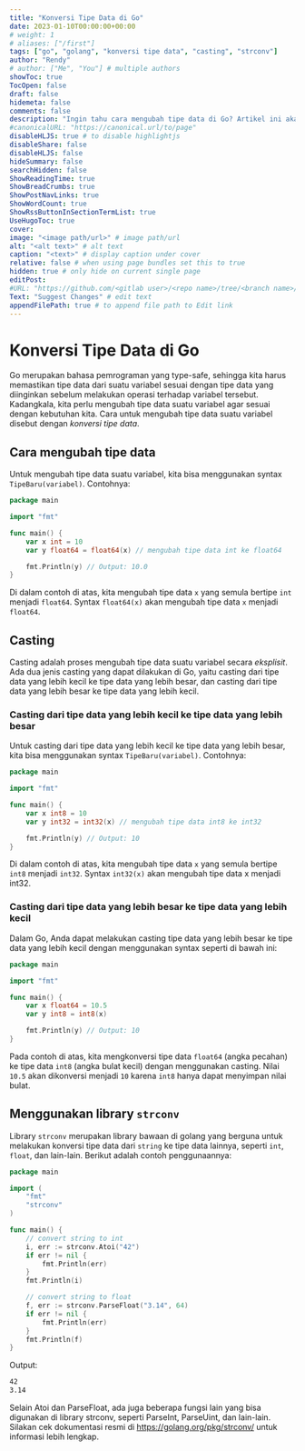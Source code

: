 ```yaml
---
title: "Konversi Tipe Data di Go"
date: 2023-01-10T00:00:00+00:00
# weight: 1
# aliases: ["/first"]
tags: ["go", "golang", "konversi tipe data", "casting", "strconv"]
author: "Rendy"
# author: ["Me", "You"] # multiple authors
showToc: true
TocOpen: false
draft: false
hidemeta: false
comments: false
description: "Ingin tahu cara mengubah tipe data di Go? Artikel ini akan membahas cara konversi tipe data di Go, mulai dari cara casting hingga menggunakan library strconv. Juga akan dijelaskan perhatian yang perlu diperhatikan saat melakukan konversi tipe data. Cek artikel ini untuk mempelajari lebih lanjut!"
#canonicalURL: "https://canonical.url/to/page"
disableHLJS: true # to disable highlightjs
disableShare: false
disableHLJS: false
hideSummary: false
searchHidden: false
ShowReadingTime: true
ShowBreadCrumbs: true
ShowPostNavLinks: true
ShowWordCount: true
ShowRssButtonInSectionTermList: true
UseHugoToc: true
cover:
image: "<image path/url>" # image path/url
alt: "<alt text>" # alt text
caption: "<text>" # display caption under cover
relative: false # when using page bundles set this to true
hidden: true # only hide on current single page
editPost:
#URL: "https://github.com/<gitlab user>/<repo name>/tree/<branch name>/<path to content>/"
Text: "Suggest Changes" # edit text
appendFilePath: true # to append file path to Edit link
---
```


# Konversi Tipe Data di Go
Go merupakan bahasa pemrograman yang type-safe, sehingga kita harus memastikan tipe data dari suatu variabel sesuai dengan tipe data yang diinginkan sebelum melakukan operasi terhadap variabel tersebut. Kadangkala, kita perlu mengubah tipe data suatu variabel agar sesuai dengan kebutuhan kita. Cara untuk mengubah tipe data suatu variabel disebut dengan _konversi tipe data_.

## Cara mengubah tipe data
Untuk mengubah tipe data suatu variabel, kita bisa menggunakan syntax `TipeBaru(variabel)`. Contohnya:
```go
package main

import "fmt"

func main() {
	var x int = 10
	var y float64 = float64(x) // mengubah tipe data int ke float64

	fmt.Println(y) // Output: 10.0
}
```
Di dalam contoh di atas, kita mengubah tipe data `x` yang semula bertipe `int` menjadi `float64`. Syntax `float64(x)` akan mengubah tipe data `x` menjadi `float64`.

## Casting
Casting adalah proses mengubah tipe data suatu variabel secara _eksplisit_. Ada dua jenis casting yang dapat dilakukan di Go, yaitu casting dari tipe data yang lebih kecil ke tipe data yang lebih besar, dan casting dari tipe data yang lebih besar ke tipe data yang lebih kecil.

### Casting dari tipe data yang lebih kecil ke tipe data yang lebih besar
Untuk casting dari tipe data yang lebih kecil ke tipe data yang lebih besar, kita bisa menggunakan syntax `TipeBaru(variabel)`. Contohnya:
```go
package main

import "fmt"

func main() {
	var x int8 = 10
	var y int32 = int32(x) // mengubah tipe data int8 ke int32

	fmt.Println(y) // Output: 10
}
```
Di dalam contoh di atas, kita mengubah tipe data `x` yang semula bertipe `int8` menjadi `int32`. Syntax `int32(x)` akan mengubah tipe data x menjadi int32.

### Casting dari tipe data yang lebih besar ke tipe data yang lebih kecil
Dalam Go, Anda dapat melakukan casting tipe data yang lebih besar ke tipe data yang lebih kecil dengan menggunakan syntax seperti di bawah ini:

```go
package main

import "fmt"

func main() {
	var x float64 = 10.5
	var y int8 = int8(x)

	fmt.Println(y) // Output: 10
}
```
Pada contoh di atas, kita mengkonversi tipe data `float64` (angka pecahan) ke tipe data `int8` (angka bulat kecil) dengan menggunakan casting. Nilai `10.5` akan dikonversi menjadi `10` karena `int8` hanya dapat menyimpan nilai bulat.

## Menggunakan library `strconv`
Library `strconv` merupakan library bawaan di golang yang berguna untuk melakukan konversi tipe data dari `string` ke tipe data lainnya, seperti `int`, `float`, dan lain-lain. Berikut adalah contoh penggunaannya:
```go
package main

import (
	"fmt"
	"strconv"
)

func main() {
	// convert string to int
	i, err := strconv.Atoi("42")
	if err != nil {
		fmt.Println(err)
	}
	fmt.Println(i)

	// convert string to float
	f, err := strconv.ParseFloat("3.14", 64)
	if err != nil {
		fmt.Println(err)
	}
	fmt.Println(f)
}
```
Output:
```markdown
42
3.14
```
Selain Atoi dan ParseFloat, ada juga beberapa fungsi lain yang bisa digunakan di library strconv, seperti ParseInt, ParseUint, dan lain-lain. Silakan cek dokumentasi resmi di https://golang.org/pkg/strconv/ untuk informasi lebih lengkap.
